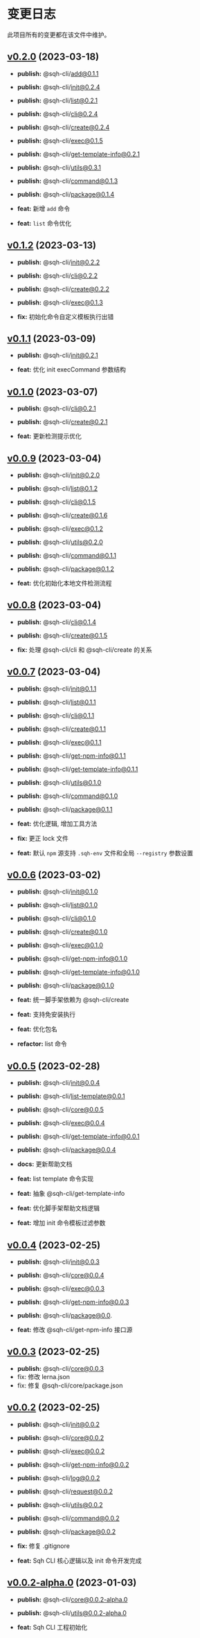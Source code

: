 # 变更日志

此项目所有的变更都在该文件中维护。

## [v0.2.0](https://github.com/shenqiuhui/sqh-cli/tree/v0.2.0) (2023-03-18)

- **publish:** @sqh-cli/add@0.1.1
- **publish:** @sqh-cli/init@0.2.4
- **publish:** @sqh-cli/list@0.2.1
- **publish:** @sqh-cli/cli@0.2.4
- **publish:** @sqh-cli/create@0.2.4
- **publish:** @sqh-cli/exec@0.1.5
- **publish:** @sqh-cli/get-template-info@0.2.1
- **publish:** @sqh-cli/utils@0.3.1
- **publish:** @sqh-cli/command@0.1.3
- **publish:** @sqh-cli/package@0.1.4

- **feat:** 新增 `add` 命令
- **feat:** `list` 命令优化

## [v0.1.2](https://github.com/shenqiuhui/sqh-cli/tree/v0.1.2) (2023-03-13)

- **publish:** @sqh-cli/init@0.2.2
- **publish:** @sqh-cli/cli@0.2.2
- **publish:** @sqh-cli/create@0.2.2
- **publish:** @sqh-cli/exec@0.1.3

- **fix:** 初始化命令自定义模板执行出错

## [v0.1.1](https://github.com/shenqiuhui/sqh-cli/tree/v0.1.1) (2023-03-09)

- **publish:** @sqh-cli/init@0.2.1

- **feat:** 优化 init execCommand 参数结构

## [v0.1.0](https://github.com/shenqiuhui/sqh-cli/tree/v0.1.0) (2023-03-07)

- **publish:** @sqh-cli/cli@0.2.1
- **publish:** @sqh-cli/create@0.2.1

- **feat:** 更新检测提示优化

## [v0.0.9](https://github.com/shenqiuhui/sqh-cli/tree/v0.0.9) (2023-03-04)

- **publish:** @sqh-cli/init@0.2.0
- **publish:** @sqh-cli/list@0.1.2
- **publish:** @sqh-cli/cli@0.1.5
- **publish:** @sqh-cli/create@0.1.6
- **publish:** @sqh-cli/exec@0.1.2
- **publish:** @sqh-cli/utils@0.2.0
- **publish:** @sqh-cli/command@0.1.1
- **publish:** @sqh-cli/package@0.1.2

- **feat:** 优化初始化本地文件检测流程

## [v0.0.8](https://github.com/shenqiuhui/sqh-cli/tree/v0.0.8) (2023-03-04)

- **publish:** @sqh-cli/cli@0.1.4
- **publish:** @sqh-cli/create@0.1.5

- **fix:** 处理 @sqh-cli/cli 和 @sqh-cli/create 的关系

## [v0.0.7](https://github.com/shenqiuhui/sqh-cli/tree/v0.0.7) (2023-03-04)

- **publish:** @sqh-cli/init@0.1.1
- **publish:** @sqh-cli/list@0.1.1
- **publish:** @sqh-cli/cli@0.1.1
- **publish:** @sqh-cli/create@0.1.1
- **publish:** @sqh-cli/exec@0.1.1
- **publish:** @sqh-cli/get-npm-info@0.1.1
- **publish:** @sqh-cli/get-template-info@0.1.1
- **publish:** @sqh-cli/utils@0.1.0
- **publish:** @sqh-cli/command@0.1.0
- **publish:** @sqh-cli/package@0.1.1

- **feat:** 优化逻辑, 增加工具方法
- **fix:** 更正 lock 文件
- **feat:** 默认 `npm` 源支持 `.sqh-env` 文件和全局 `--registry` 参数设置

## [v0.0.6](https://github.com/shenqiuhui/sqh-cli/tree/v0.0.6) (2023-03-02)

- **publish:** @sqh-cli/init@0.1.0
- **publish:** @sqh-cli/list@0.1.0
- **publish:** @sqh-cli/cli@0.1.0
- **publish:** @sqh-cli/create@0.1.0
- **publish:** @sqh-cli/exec@0.1.0
- **publish:** @sqh-cli/get-npm-info@0.1.0
- **publish:** @sqh-cli/get-template-info@0.1.0
- **publish:** @sqh-cli/package@0.1.0

- **feat:** 统一脚手架依赖为 @sqh-cli/create
- **feat:** 支持免安装执行
- **feat:** 优化包名
- **refactor:** list 命令

## [v0.0.5](https://github.com/shenqiuhui/sqh-cli/tree/v0.0.5) (2023-02-28)

- **publish:** @sqh-cli/init@0.0.4
- **publish:** @sqh-cli/list-template@0.0.1
- **publish:** @sqh-cli/core@0.0.5
- **publish:** @sqh-cli/exec@0.0.4
- **publish:** @sqh-cli/get-template-info@0.0.1
- **publish:** @sqh-cli/package@0.0.4

- **docs:** 更新帮助文档
- **feat:** list template 命令实现
- **feat:** 抽象 @sqh-cli/get-template-info
- **feat:** 优化脚手架帮助文档逻辑
- **feat:** 增加 init 命令模板过滤参数

## [v0.0.4](https://github.com/shenqiuhui/sqh-cli/tree/v0.0.4) (2023-02-25)

- **publish:** @sqh-cli/init@0.0.3
- **publish:** @sqh-cli/core@0.0.4
- **publish:** @sqh-cli/exec@0.0.3
- **publish:** @sqh-cli/get-npm-info@0.0.3
- **publish:** @sqh-cli/package@0.0.

- **feat:** 修改 @sqh-cli/get-npm-info 接口源

## [v0.0.3](https://github.com/shenqiuhui/sqh-cli/tree/v0.0.3) (2023-02-25)

- **publish:** @sqh-cli/core@0.0.3
- fix: 修改 lerna.json
- fix: 修复 @sqh-cli/core/package.json

## [v0.0.2](https://github.com/shenqiuhui/sqh-cli/tree/v0.0.2) (2023-02-25)

- **publish:** @sqh-cli/init@0.0.2
- **publish:** @sqh-cli/core@0.0.2
- **publish:** @sqh-cli/exec@0.0.2
- **publish:** @sqh-cli/get-npm-info@0.0.2
- **publish:** @sqh-cli/log@0.0.2
- **publish:** @sqh-cli/request@0.0.2
- **publish:** @sqh-cli/utils@0.0.2
- **publish:** @sqh-cli/command@0.0.2
- **publish:** @sqh-cli/package@0.0.2

- **fix:** 修复 .gitignore
- **feat:** Sqh CLI 核心逻辑以及 init 命令开发完成

## [v0.0.2-alpha.0](https://github.com/shenqiuhui/sqh-cli/tree/v0.0.2-alpha.0) (2023-01-03)

- **publish:** @sqh-cli/core@0.0.2-alpha.0
- **publish:** @sqh-cli/utils@0.0.2-alpha.0

- **feat:** Sqh CLI 工程初始化
